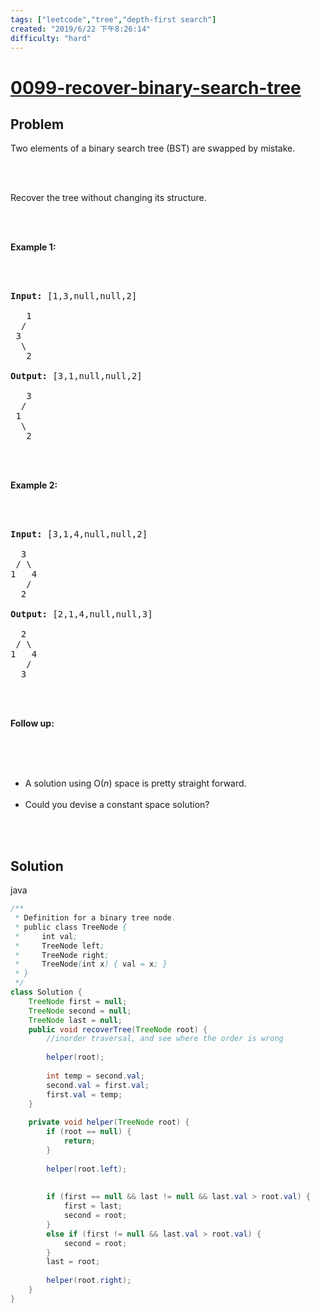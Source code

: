 ```yaml
---
tags: ["leetcode","tree","depth-first search"]
created: "2019/6/22 下午8:26:14"
difficulty: "hard"
---
```


# [0099-recover-binary-search-tree](https://leetcode.com/problems/recover-binary-search-tree/)

## Problem
<div><p>Two elements of a binary search tree (BST) are swapped by mistake.</p><br><br><p>Recover the tree without changing its structure.</p><br><br><p><strong>Example 1:</strong></p><br><br><pre><strong>Input:</strong> [1,3,null,null,2]<br><br>&nbsp;  1<br>&nbsp; /<br>&nbsp;3<br>&nbsp; \<br>&nbsp;  2<br><br><strong>Output:</strong> [3,1,null,null,2]<br><br>&nbsp;  3<br>&nbsp; /<br>&nbsp;1<br>&nbsp; \<br>&nbsp;  2<br></pre><br><br><p><strong>Example 2:</strong></p><br><br><pre><strong>Input:</strong> [3,1,4,null,null,2]<br><br>  3<br> / \<br>1   4<br>&nbsp;  /<br>&nbsp; 2<br><br><strong>Output:</strong> [2,1,4,null,null,3]<br><br>  2<br> / \<br>1   4<br>&nbsp;  /<br> &nbsp;3<br></pre><br><br><p><strong>Follow up:</strong></p><br><br><ul><br>	<li>A solution using O(<em>n</em>) space is pretty straight forward.</li><br>	<li>Could you devise a constant space solution?</li><br></ul><br></div>

## Solution

java
```java
/**
 * Definition for a binary tree node.
 * public class TreeNode {
 *     int val;
 *     TreeNode left;
 *     TreeNode right;
 *     TreeNode(int x) { val = x; }
 * }
 */
class Solution {
    TreeNode first = null;
    TreeNode second = null;
    TreeNode last = null;
    public void recoverTree(TreeNode root) {
        //inorder traversal, and see where the order is wrong
        
        helper(root);
        
        int temp = second.val;
        second.val = first.val;
        first.val = temp;
    }
    
    private void helper(TreeNode root) {
        if (root == null) {
            return;
        }
        
        helper(root.left);
        
​
        if (first == null && last != null && last.val > root.val) {
            first = last;
            second = root;
        }
        else if (first != null && last.val > root.val) {
            second = root;
        }
        last = root;
​
        helper(root.right);
    }
}
​
```
